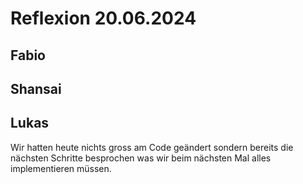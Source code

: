# Reflexion 20.06.2024

## Fabio
## Shansai
## Lukas

Wir hatten heute nichts gross am Code geändert sondern bereits die nächsten Schritte besprochen was wir beim nächsten Mal alles implementieren müssen.
